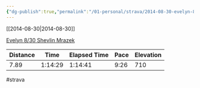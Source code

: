 ```yaml
---
{"dg-publish":true,"permalink":"/01-personal/strava/2014-08-30-evelyn-8-30-shevlin-mrazek/"}
---
```



[[2014-08-30\|2014-08-30]]

[Evelyn 8/30 Shevlin Mrazek](https://www.strava.com/activities/187492451)

| Distance | Time    | Elapsed Time | Pace | Elevation |
| -------- | ------- | ------------ | ---- | --------- |
| 7.89     | 1:14:29 | 1:14:41      | 9:26 | 710       |




#strava
